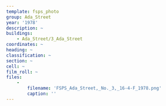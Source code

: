 ```yaml
---
template: fsps_photo
group: Ada_Street
year: '1978'
description: ~
buildings:
    - Ada_Street/3_Ada_Street
coordinates: ~
heading: ~
classification: ~
section: ~
cell: ~
film_roll: ~
files:
    -
        filename: 'FSPS_Ada_Street,_No._3,_16-4-F_1978.png'
        caption: ''
---
```

